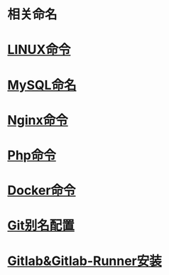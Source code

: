 ﻿# 相关命名

# [LINUX命令](https://github.com/tcyfree/CommonCommands/blob/master/LINUX.sh)

# [MySQL命名](https://github.com/tcyfree/CommonCommands/blob/master/MYSQL.sh)

# [Nginx命令](https://github.com/tcyfree/CommonCommands/blob/master/NGINX.sh)

# [Php命令](https://github.com/tcyfree/CommonCommands/blob/master/PHP.sh)

# [Docker命令](https://github.com/tcyfree/CommonCommands/blob/master/Docker.sh)

# [Git别名配置](https://github.com/tcyfree/CommonCommands/blob/master/Git.sh)

# [Gitlab&Gitlab-Runner安装](https://github.com/tcyfree/CommonCommands/blob/master/Gitlab&Gitlab-Runner.sh)
